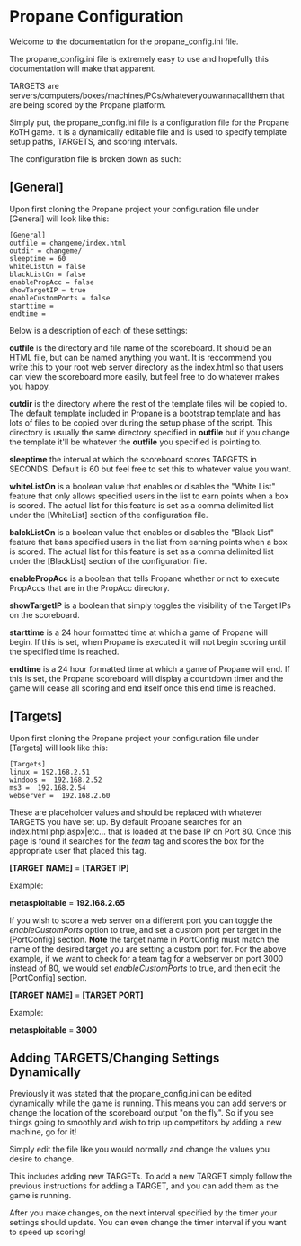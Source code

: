 # Propane Configuration

Welcome to the documentation for the propane_config.ini file.

The propane_config.ini file is extremely easy to use and hopefully this documentation will make that apparent.


TARGETS are servers/computers/boxes/machines/PCs/whateveryouwannacallthem that are being scored by the Propane platform.

Simply put, the propane_config.ini file is a configuration file for the Propane KoTH game. It is a dynamically editable file and is used to specify template setup paths, TARGETS, and scoring intervals.

The configuration file is broken down as such:

## [General]
Upon first cloning the Propane project your configuration file under [General] will look like this:
```
[General]
outfile = changeme/index.html
outdir = changeme/
sleeptime = 60
whiteListOn = false
blackListOn = false
enablePropAcc = false
showTargetIP = true
enableCustomPorts = false
starttime = 
endtime =
```

Below is a description of each of these settings:

**outfile** is the directory and file name of the scoreboard. It should be an HTML file, but can be named anything you want.
It is reccommend you write this to your root web server directory as the index.html so that users can view the scoreboard more easily, but feel free to do whatever makes you happy.

**outdir** is the directory where the rest of the template files will be copied to. The default template included in Propane is a bootstrap template and has lots of files to be copied over during the setup phase of the script. This directory is usually the same directory specified in **outfile** but if you change the template it'll be whatever the **outfile** you specified is pointing to.

**sleeptime** the interval at which the scoreboard scores TARGETS in SECONDS. Default is 60 but feel free to set this to whatever value you want.


**whiteListOn** is a boolean value that enables or disables the "White List" feature that only allows specified users in the list to earn points when a box is scored. The actual list for this feature is set as a comma delimited list under the [WhiteList] section of the configuration file.

**balckListOn** is a boolean value that enables or disables the "Black List" feature that bans specified users in the list from earning points when a box is scored. The actual list for this feature is set as a comma delimited list under the [BlackList] section of the configuration file.

**enablePropAcc** is a boolean that tells Propane whether or not to execute PropAccs that are in the PropAcc directory.

**showTargetIP** is a boolean that simply toggles the visibility of the Target IPs on the scoreboard.

**starttime** is a 24 hour formatted time at which a game of Propane will begin. If this is set, when Propane is executed it will not begin scoring until the specified time is reached.

**endtime** is a 24 hour formatted time at which a game of Propane will end. If this is set, the Propane scoreboard will display a countdown timer and the game will cease all scoring and end itself once this end time is reached.


## [Targets]
Upon first cloning the Propane project your configuration file under [Targets] will look like this:
```
[Targets]
linux = 192.168.2.51
windoos =  192.168.2.52
ms3 =  192.168.2.54
webserver =  192.168.2.60
```

These are placeholder values and should be replaced with whatever TARGETS you have set up. By default Propane searches for an index.html|php|aspx|etc... that is loaded at the base IP on Port 80. Once this page is found it searches for the *team* tag and scores the box for the appropriate user that placed this tag.

**[TARGET NAME]** = **[TARGET IP]**

Example:

**metasploitable** =  **192.168.2.65**

If you wish to score a web server on a different port you can toggle the *enableCustomPorts* option to true, and set a custom port per target in the [PortConfig] section. **Note** the target name in PortConfig must match the name of the desired target you are setting a custom port for. For the above example, if we want to check for a team tag for a webserver on port 3000 instead of 80, we would set *enableCustomPorts* to true, and then edit the [PortConfig] section.

**[TARGET NAME]** = **[TARGET PORT]**

Example:

**metasploitable** =  **3000**




## Adding TARGETS/Changing Settings Dynamically

Previously it was stated that the propane_config.ini can be edited dynamically while the game is running. This means you can add servers or change the location of the scoreboard output "on the fly". So if you see things going to smoothly and wish to trip up competitors by adding a new machine, go for it!

Simply edit the file like you would normally and change the values you desire to change.

This includes adding new TARGETs. To add a new TARGET simply follow the previous instructions for adding a TARGET, and you can add them as the game is running.

After you make changes, on the next interval specified by the timer your settings should update. You can even change the timer interval if you want to speed up scoring!
